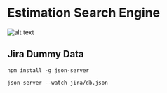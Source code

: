 # Estimation Search Engine

![alt text](hhttps://github.com/hayreddintuzel/pandas-hackathon/blob/master/ese_logo.png)

## Jira Dummy Data
```
npm install -g json-server
```

```
json-server --watch jira/db.json
```
